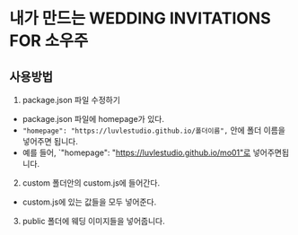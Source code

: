 # 내가 만드는 WEDDING INVITATIONS FOR 소우주

## 사용방법

1. package.json 파일 수정하기

- package.json 파일에 homepage가 있다.
- `"homepage": "https://luvlestudio.github.io/폴더이름",` 안에 폴더 이름을 넣어주면 됩니다.
- 예를 들어, `"homepage": "https://luvlestudio.github.io/mo01"로 넣어주면됩니다.

2. custom 폴더안의 custom.js에 들어간다.

- custom.js에 있는 값들을 모두 넣어준다.

3. public 폴더에 웨딩 이미지들을 넣어줍니다.
